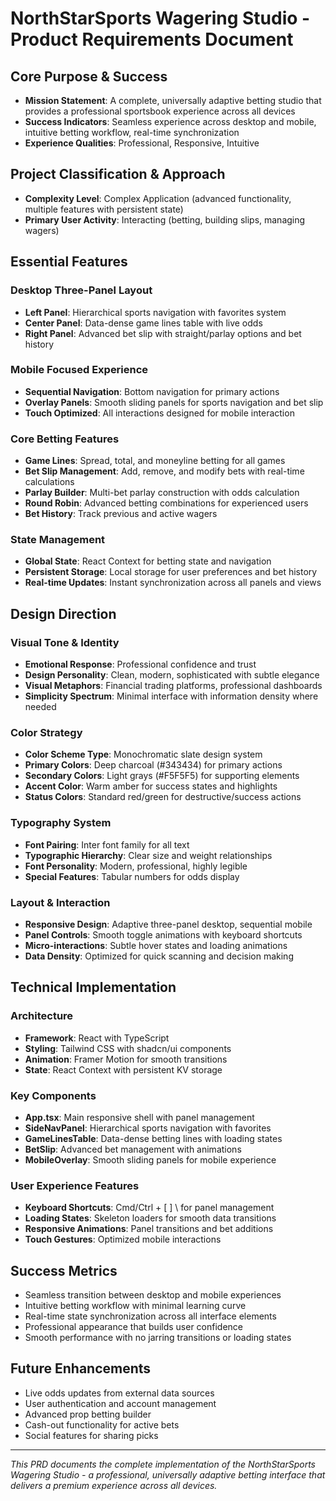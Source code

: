 # NorthStarSports Wagering Studio - Product Requirements Document

## Core Purpose & Success
- **Mission Statement**: A complete, universally adaptive betting studio that provides a professional sportsbook experience across all devices
- **Success Indicators**: Seamless experience across desktop and mobile, intuitive betting workflow, real-time synchronization
- **Experience Qualities**: Professional, Responsive, Intuitive

## Project Classification & Approach
- **Complexity Level**: Complex Application (advanced functionality, multiple features with persistent state)
- **Primary User Activity**: Interacting (betting, building slips, managing wagers)

## Essential Features

### Desktop Three-Panel Layout
- **Left Panel**: Hierarchical sports navigation with favorites system
- **Center Panel**: Data-dense game lines table with live odds
- **Right Panel**: Advanced bet slip with straight/parlay options and bet history

### Mobile Focused Experience
- **Sequential Navigation**: Bottom navigation for primary actions
- **Overlay Panels**: Smooth sliding panels for sports navigation and bet slip
- **Touch Optimized**: All interactions designed for mobile interaction

### Core Betting Features
- **Game Lines**: Spread, total, and moneyline betting for all games
- **Bet Slip Management**: Add, remove, and modify bets with real-time calculations
- **Parlay Builder**: Multi-bet parlay construction with odds calculation
- **Round Robin**: Advanced betting combinations for experienced users
- **Bet History**: Track previous and active wagers

### State Management
- **Global State**: React Context for betting state and navigation
- **Persistent Storage**: Local storage for user preferences and bet history
- **Real-time Updates**: Instant synchronization across all panels and views

## Design Direction

### Visual Tone & Identity
- **Emotional Response**: Professional confidence and trust
- **Design Personality**: Clean, modern, sophisticated with subtle elegance
- **Visual Metaphors**: Financial trading platforms, professional dashboards
- **Simplicity Spectrum**: Minimal interface with information density where needed

### Color Strategy
- **Color Scheme Type**: Monochromatic slate design system
- **Primary Colors**: Deep charcoal (#343434) for primary actions
- **Secondary Colors**: Light grays (#F5F5F5) for supporting elements
- **Accent Color**: Warm amber for success states and highlights
- **Status Colors**: Standard red/green for destructive/success actions

### Typography System
- **Font Pairing**: Inter font family for all text
- **Typographic Hierarchy**: Clear size and weight relationships
- **Font Personality**: Modern, professional, highly legible
- **Special Features**: Tabular numbers for odds display

### Layout & Interaction
- **Responsive Design**: Adaptive three-panel desktop, sequential mobile
- **Panel Controls**: Smooth toggle animations with keyboard shortcuts
- **Micro-interactions**: Subtle hover states and loading animations
- **Data Density**: Optimized for quick scanning and decision making

## Technical Implementation

### Architecture
- **Framework**: React with TypeScript
- **Styling**: Tailwind CSS with shadcn/ui components
- **Animation**: Framer Motion for smooth transitions
- **State**: React Context with persistent KV storage

### Key Components
- **App.tsx**: Main responsive shell with panel management
- **SideNavPanel**: Hierarchical sports navigation with favorites
- **GameLinesTable**: Data-dense betting lines with loading states
- **BetSlip**: Advanced bet management with animations
- **MobileOverlay**: Smooth sliding panels for mobile experience

### User Experience Features
- **Keyboard Shortcuts**: Cmd/Ctrl + [ ] \ for panel management
- **Loading States**: Skeleton loaders for smooth data transitions
- **Responsive Animations**: Panel transitions and bet additions
- **Touch Gestures**: Optimized mobile interactions

## Success Metrics
- Seamless transition between desktop and mobile experiences
- Intuitive betting workflow with minimal learning curve
- Real-time state synchronization across all interface elements
- Professional appearance that builds user confidence
- Smooth performance with no jarring transitions or loading states

## Future Enhancements
- Live odds updates from external data sources
- User authentication and account management
- Advanced prop betting builder
- Cash-out functionality for active bets
- Social features for sharing picks

---

*This PRD documents the complete implementation of the NorthStarSports Wagering Studio - a professional, universally adaptive betting interface that delivers a premium experience across all devices.*